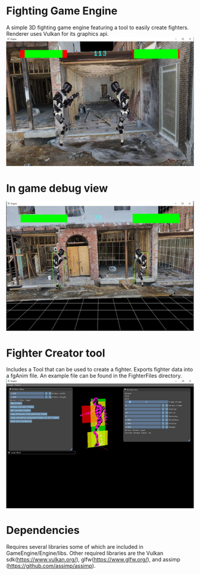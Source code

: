 # Fighting Game Engine
A simple 3D fighting game engine featuring a tool to easily create fighters.  Renderer uses Vulkan for its graphics api.
![alt text](https://github.com/jasongwozdz/FightingGameEngine/blob/master/Images/NonDebugView.JPG)

# In game debug view
![alt text](https://github.com/jasongwozdz/FightingGameEngine/blob/master/Images/DebugView.JPG)

# Fighter Creator tool 
Includes a Tool that can be used to create a fighter.  Exports fighter data into a fgAnim file.  An example file can be found in the FighterFiles directory.
![alt text](https://github.com/jasongwozdz/FightingGameEngine/blob/master/Images/CreatorTool.JPG)

# Dependencies
Requires several libraries some of which are included in GameEngine/Engine/libs.  Other required libraries are the Vulkan sdk(https://www.vulkan.org/), glfw(https://www.glfw.org/), and assimp (https://github.com/assimp/assimp).
